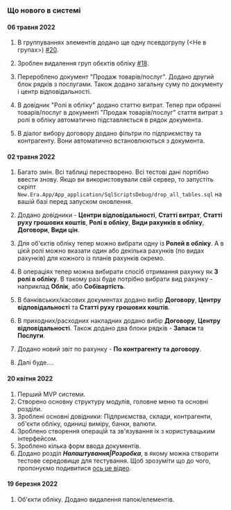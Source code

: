 ﻿### Що нового в системі

#### 06 травня 2022

1. В группуваннях элементів додано ще одну псевдогрупу (<Не в групах>)
    [#20](https://github.com/new-era-uk/New.Era/issues/20).

2. Зроблен видалення груп обєктів обліку
    [#18](https://github.com/new-era-uk/New.Era/issues/18).

3. Перероблено документ "Продаж товарів/послуг". Додано другий блок рядків з послугами. 
Також додано загальну суму по документу і центр відповідальності.

4. В довідник "Ролі в обліку" додано статтю витрат. Тепер при обранні товарів/послуг в 
документі "Продаж товарів/послуг" стаття витрат з ролі в обліку автоматично підставляється в рядок документа.

5. В діалог вибору договору додано фільтри по підприємству та контрагенту. 
 Вони автоматично встановлюються з документа.


#### 02 травня 2022
1. Багато змін. Всі таблиці перестворено. Всі тестові дані портібно ввести знову. 
   Якщо ви використовували свій сервер, то запустіть скріпт `New.Era.App/App_application/SqlScriptsDebug/drop_all_tables.sql` 
   на вашій базі перед запуском оновлення.

2. Додано довідники - **Центри відповідальності**, **Статті витрат**, **Статті руху грошових коштів**,
   **Ролі в обліку**, **Види рахунків в обліку**, **Договори**, **Види цін**.

3. Для об'єктів обліку тепер можно вибрати одну із **Ролей в обліку**. А в 
   цієй ролі можно вказати один або декілька рахунків (по видах рахунків) для кожного 
   із планів рахунків окремо.

4. В операціях тепер можна вибирати спосіб отримання рахунку як **З ролі в обліку**. 
   В такому разі буде потрібно вибрати вид рахунку - наприклад **Облік**, або **Собівартість**.

5. В банківських/касових документах додано вибір **Договору**, **Центру відповідальності** та **Статті руху грошових коштів**.

6. В приходних/расходних накладних додано вибір **Договору**, **Центру відповідальності**.
   Також додано два блоки рядків - **Запаси** та **Послуги**.

7. Додано новий звіт по рахунку - **По контрагенту та договору**.

8. Далі буде....

#### 20 квітня 2022
1. Перший MVP системи. 
1. Створено основну структуру модулів, головне меню та основні розділи.
2. Зроблені основні довідники: Підприємства, склади, контрагенти, об'єкти обліку, одиниці виміру, 
банки, валюти.
3. Зроблено створення операцій та зв'язування іх з користувацьким інтерфейсом.
4. Зроблено кілька форм ввода документів.
5. Додано розділ ***Налаштування|Розробка***, в якому можна створити 
тестове середовище для тестування. Щоб зрозуміти що до чого, 
пропонуємо подивитися [ось це відео](https://www.facebook.com/100026432812347/videos/3041080092873087).


#### 19 березня 2022

1. Об'єкти обліку. Додано видалення папок/елементів.

